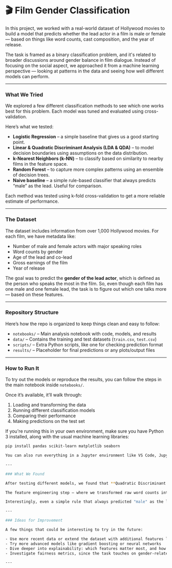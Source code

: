 # 🎬 Film Gender Classification

In this project, we worked with a real-world dataset of Hollywood movies to build a model that predicts whether the lead actor in a film is male or female — based on things like word counts, cast composition, and the year of release.

The task is framed as a binary classification problem, and it's related to broader discussions around gender balance in film dialogue. Instead of focusing on the social aspect, we approached it from a machine learning perspective — looking at patterns in the data and seeing how well different models can perform.

---

### What We Tried

We explored a few different classification methods to see which one works best for this problem. Each model was tuned and evaluated using cross-validation.

Here’s what we tested:

- **Logistic Regression** – a simple baseline that gives us a good starting point.
- **Linear & Quadratic Discriminant Analysis (LDA & QDA)** – to model decision boundaries using assumptions on the data distribution.
- **k-Nearest Neighbors (k-NN)** – to classify based on similarity to nearby films in the feature space.
- **Random Forest** – to capture more complex patterns using an ensemble of decision trees.
- **Naive baseline** – a simple rule-based classifier that always predicts “male” as the lead. Useful for comparison.

Each method was tested using k-fold cross-validation to get a more reliable estimate of performance.

---

### The Dataset

The dataset includes information from over 1,000 Hollywood movies. For each film, we have metadata like:

- Number of male and female actors with major speaking roles  
- Word counts by gender  
- Age of the lead and co-lead  
- Gross earnings of the film  
- Year of release  

The goal was to predict the **gender of the lead actor**, which is defined as the person who speaks the most in the film. So, even though each film has one male and one female lead, the task is to figure out which one talks more — based on these features.

---

### Repository Structure

Here’s how the repo is organized to keep things clean and easy to follow:

- `notebooks/` – Main analysis notebook with code, models, and results  
- `data/` – Contains the training and test datasets (`train.csv`, `test.csv`)  
- `scripts/` – Extra Python scripts, like one for checking prediction format  
- `results/` – Placeholder for final predictions or any plots/output files  

---

###  How to Run It

To try out the models or reproduce the results, you can follow the steps in the main notebook inside `notebooks/`.

Once it’s available, it’ll walk through:

1. Loading and transforming the data  
2. Running different classification models  
3. Comparing their performance  
4. Making predictions on the test set  

If you're running this in your own environment, make sure you have Python 3 installed, along with the usual machine learning libraries:

```bash
pip install pandas scikit-learn matplotlib seaborn

You can also run everything in a Jupyter environment like VS Code, JupyterLab, or Google Colab.

---

### What We Found

After testing different models, we found that **Quadratic Discriminant Analysis (QDA)** gave the best results, with the lowest misclassification rate on the validation data.

The feature engineering step — where we transformed raw word counts into percentages and created a co-lead word feature — helped improve accuracy across all models.

Interestingly, even a simple rule that always predicted "male" as the lead performed surprisingly well, showing some clear imbalance in the data.

---

### Ideas for Improvement

A few things that could be interesting to try in the future:

- Use more recent data or extend the dataset with additional features like genre or budget  
- Try more advanced models like gradient boosting or neural networks  
- Dive deeper into explainability: which features matter most, and how do they influence predictions?  
- Investigate fairness metrics, since the task touches on gender-related patterns  

---
